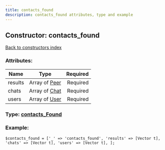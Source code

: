 ```yaml
---
title: contacts_found
description: contacts_found attributes, type and example
---
```

## Constructor: contacts\_found  
[Back to constructors index](index.md)



### Attributes:

| Name     |    Type       | Required |
|----------|:-------------:|---------:|
|results|Array of [Peer](../types/Peer.md) | Required|
|chats|Array of [Chat](../types/Chat.md) | Required|
|users|Array of [User](../types/User.md) | Required|



### Type: [contacts\_Found](../types/contacts_Found.md)


### Example:

```
$contacts_found = ['_' => 'contacts_found', 'results' => [Vector t], 'chats' => [Vector t], 'users' => [Vector t], ];
```